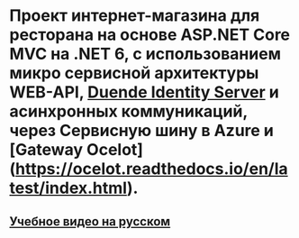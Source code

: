 # Проект интернет-магазина для ресторана на основе ASP.NET Core MVC на .NET 6, с использованием микро сервисной архитектуры WEB-API,  [Duende Identity Server](https://duendesoftware.com/products/identityserver) и асинхронных коммуникаций, через Сервисную шину в Azure и [Gateway Ocelot] (https://ocelot.readthedocs.io/en/latest/index.html).
## [Учебное видео на русском](https://youtube.com/playlist?list=PLePGPxR0FDm-wuNOldx0o_GkgY_MVrGCb)

